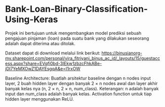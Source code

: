 # Bank-Loan-Binary-Classification-Using-Keras
Projek ini bertujuan untuk mengembangkan model prediksi sebuah pengajuan pinjaman (loan) pada suatu bank yang dilakukan seseorang adalah dapat diterima atau ditolak.

Dataset dapat di download melalui link berikut: https://binusianorg-my.sharepoint.com/personal/vira_fitriyani_binus_ac_id/_layouts/15/guestaccess.aspx?share=EVqfi0bd-3lEkw1zbzcFhkABe-jDl7YeMXOwZ1DAYEsgqA&e=I1rxOW 

Baseline Architecture:
Buatlah arsitektur baseline dengan n nodes input layer, 2 buah hidden layer
dengan banyak 2 × n nodes awal dan layer akhir banyak kelas nya (n, 2 × n, 2 × n, num_class).
Keterangan: n adalah banyak input dan num_class adalah banyak kelas. Activation function
untuk tiap hidden layer menggunakan ReLU.


